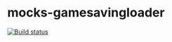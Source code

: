 # mocks-gamesavingloader

[![Build status](https://ci.appveyor.com/api/projects/status/cj7kwgoi5dn2tqr3?svg=true)](https://ci.appveyor.com/project/Strassee/mocks-gamesavingloader)